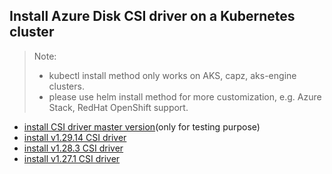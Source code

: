 ## Install Azure Disk CSI driver on a Kubernetes cluster
> Note: 
>  - kubectl install method only works on AKS, capz, aks-engine clusters.
>  - please use helm install method for more customization, e.g. Azure Stack, RedHat OpenShift support.
> 
 - [install CSI driver master version](./install-csi-driver-master.md)(only for testing purpose)
 - [install v1.29.14 CSI driver](./install-csi-driver-v1.29.14.md)
 - [install v1.28.3 CSI driver](./install-csi-driver-v1.28.3.md)
 - [install v1.27.1 CSI driver](./install-csi-driver-v1.27.1.md)
